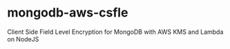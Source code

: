 # mongodb-aws-csfle
Client Side Field Level Encryption for MongoDB with AWS KMS and Lambda on NodeJS
